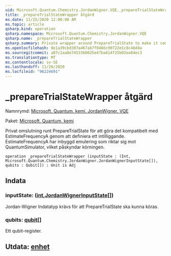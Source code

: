 ```yaml
---
uid: Microsoft.Quantum.Chemistry.JordanWigner.VQE._prepareTrialStateWrapper
title: _prepareTrialStateWrapper åtgärd
ms.date: 11/25/2020 12:00:00 AM
ms.topic: article
qsharp.kind: operation
qsharp.namespace: Microsoft.Quantum.Chemistry.JordanWigner.VQE
qsharp.name: _prepareTrialStateWrapper
qsharp.summary: Private wrapper around PrepareTrialState to make it compatible with EstimateFrequencyA by defining an adjoint. EstimateFrequencyA has built-in emulation feature when targeting the QuantumSimulator, which speeds up its execution.
ms.openlocfilehash: 8e1a39cbd307a467ab7f0466c90722e1c8c46d4a
ms.sourcegitcommit: a87c1aa8e7453360025e47ba614f25b02ea84ec3
ms.translationtype: MT
ms.contentlocale: sv-SE
ms.lasthandoff: 11/26/2020
ms.locfileid: "96224691"
---
```

# <a name="_preparetrialstatewrapper-operation"></a>_prepareTrialStateWrapper åtgärd

Namnrymd: [Microsoft. Quantum. kemi. JordanWigner. VQE](xref:Microsoft.Quantum.Chemistry.JordanWigner.VQE)

Paket: [Microsoft. Quantum. kemi](https://nuget.org/packages/Microsoft.Quantum.Chemistry)


Privat omslutning runt PrepareTrialState för att göra det kompatibelt med EstimateFrequencyA genom att definiera ett intilliggande.
EstimateFrequencyA har inbyggd emulering som riktar sig mot QuantumSimulator, vilket påskyndar körningen.

```qsharp
operation _prepareTrialStateWrapper (inputState : (Int, Microsoft.Quantum.Chemistry.JordanWigner.JordanWignerInputState[]), qubits : Qubit[]) : Unit is Adj
```


## <a name="input"></a>Indata

### <a name="inputstate--intjordanwignerinputstate"></a>inputState: ([int](xref:microsoft.quantum.lang-ref.int),[JordanWignerInputState](xref:Microsoft.Quantum.Chemistry.JordanWigner.JordanWignerInputState)[])

Jordan-Wigner Indatatyp krävs för att PrepareTrialState ska kunna köras.


### <a name="qubits--qubit"></a>qubits: [qubit](xref:microsoft.quantum.lang-ref.qubit)[]

Ett qubit-register.



## <a name="output--unit"></a>Utdata: [enhet](xref:microsoft.quantum.lang-ref.unit)

